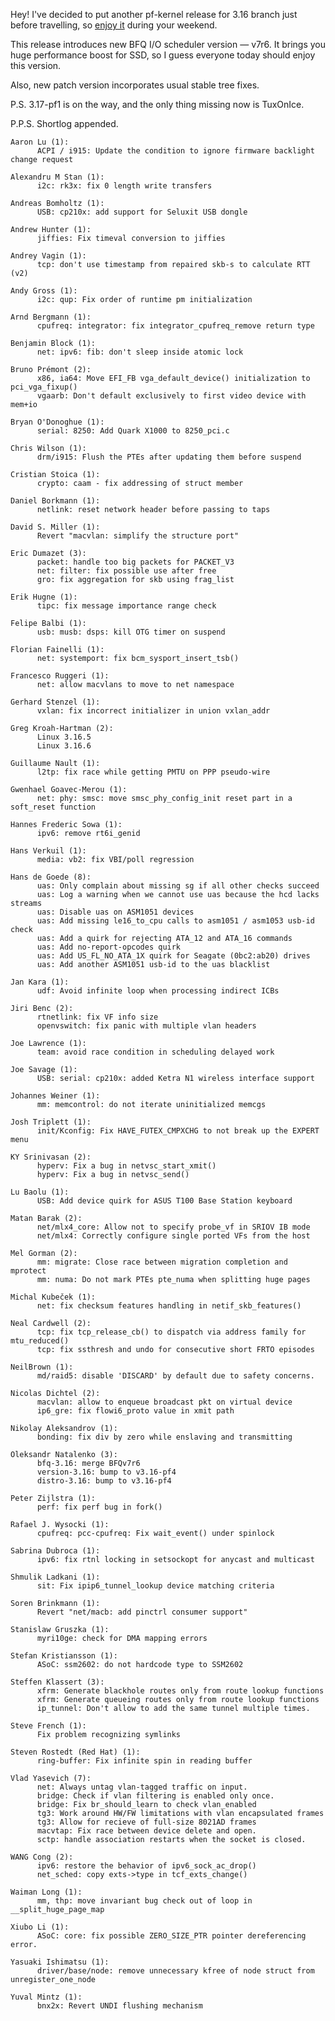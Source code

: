 Hey! I've decided to put another pf-kernel release for 3.16 branch just before travelling, so [enjoy it](https://pf.natalenko.name/sources/3.16/patch-3.16-pf4.xz) during your weekend.  
  
This release introduces new BFQ I/O scheduler version — v7r6. It brings you huge performance boost for SSD, so I guess everyone today should enjoy this version.  
  
Also, new patch version incorporates usual stable tree fixes.  
  
P.S. 3.17-pf1 is on the way, and the only thing missing now is TuxOnIce.  
  
P.P.S. Shortlog appended.  
  

    
    
    Aaron Lu (1):  
          ACPI / i915: Update the condition to ignore firmware backlight change request  
      
    Alexandru M Stan (1):  
          i2c: rk3x: fix 0 length write transfers  
      
    Andreas Bomholtz (1):  
          USB: cp210x: add support for Seluxit USB dongle  
      
    Andrew Hunter (1):  
          jiffies: Fix timeval conversion to jiffies  
      
    Andrey Vagin (1):  
          tcp: don't use timestamp from repaired skb-s to calculate RTT (v2)  
      
    Andy Gross (1):  
          i2c: qup: Fix order of runtime pm initialization  
      
    Arnd Bergmann (1):  
          cpufreq: integrator: fix integrator_cpufreq_remove return type  
      
    Benjamin Block (1):  
          net: ipv6: fib: don't sleep inside atomic lock  
      
    Bruno Prémont (2):  
          x86, ia64: Move EFI_FB vga_default_device() initialization to pci_vga_fixup()  
          vgaarb: Don't default exclusively to first video device with mem+io  
      
    Bryan O'Donoghue (1):  
          serial: 8250: Add Quark X1000 to 8250_pci.c  
      
    Chris Wilson (1):  
          drm/i915: Flush the PTEs after updating them before suspend  
      
    Cristian Stoica (1):  
          crypto: caam - fix addressing of struct member  
      
    Daniel Borkmann (1):  
          netlink: reset network header before passing to taps  
      
    David S. Miller (1):  
          Revert "macvlan: simplify the structure port"  
      
    Eric Dumazet (3):  
          packet: handle too big packets for PACKET_V3  
          net: filter: fix possible use after free  
          gro: fix aggregation for skb using frag_list  
      
    Erik Hugne (1):  
          tipc: fix message importance range check  
      
    Felipe Balbi (1):  
          usb: musb: dsps: kill OTG timer on suspend  
      
    Florian Fainelli (1):  
          net: systemport: fix bcm_sysport_insert_tsb()  
      
    Francesco Ruggeri (1):  
          net: allow macvlans to move to net namespace  
      
    Gerhard Stenzel (1):  
          vxlan: fix incorrect initializer in union vxlan_addr  
      
    Greg Kroah-Hartman (2):  
          Linux 3.16.5  
          Linux 3.16.6  
      
    Guillaume Nault (1):  
          l2tp: fix race while getting PMTU on PPP pseudo-wire  
      
    Gwenhael Goavec-Merou (1):  
          net: phy: smsc: move smsc_phy_config_init reset part in a soft_reset function  
      
    Hannes Frederic Sowa (1):  
          ipv6: remove rt6i_genid  
      
    Hans Verkuil (1):  
          media: vb2: fix VBI/poll regression  
      
    Hans de Goede (8):  
          uas: Only complain about missing sg if all other checks succeed  
          uas: Log a warning when we cannot use uas because the hcd lacks streams  
          uas: Disable uas on ASM1051 devices  
          uas: Add missing le16_to_cpu calls to asm1051 / asm1053 usb-id check  
          uas: Add a quirk for rejecting ATA_12 and ATA_16 commands  
          uas: Add no-report-opcodes quirk  
          uas: Add US_FL_NO_ATA_1X quirk for Seagate (0bc2:ab20) drives  
          uas: Add another ASM1051 usb-id to the uas blacklist  
      
    Jan Kara (1):  
          udf: Avoid infinite loop when processing indirect ICBs  
      
    Jiri Benc (2):  
          rtnetlink: fix VF info size  
          openvswitch: fix panic with multiple vlan headers  
      
    Joe Lawrence (1):  
          team: avoid race condition in scheduling delayed work  
      
    Joe Savage (1):  
          USB: serial: cp210x: added Ketra N1 wireless interface support  
      
    Johannes Weiner (1):  
          mm: memcontrol: do not iterate uninitialized memcgs  
      
    Josh Triplett (1):  
          init/Kconfig: Fix HAVE_FUTEX_CMPXCHG to not break up the EXPERT menu  
      
    KY Srinivasan (2):  
          hyperv: Fix a bug in netvsc_start_xmit()  
          hyperv: Fix a bug in netvsc_send()  
      
    Lu Baolu (1):  
          USB: Add device quirk for ASUS T100 Base Station keyboard  
      
    Matan Barak (2):  
          net/mlx4_core: Allow not to specify probe_vf in SRIOV IB mode  
          net/mlx4: Correctly configure single ported VFs from the host  
      
    Mel Gorman (2):  
          mm: migrate: Close race between migration completion and mprotect  
          mm: numa: Do not mark PTEs pte_numa when splitting huge pages  
      
    Michal Kubeček (1):  
          net: fix checksum features handling in netif_skb_features()  
      
    Neal Cardwell (2):  
          tcp: fix tcp_release_cb() to dispatch via address family for mtu_reduced()  
          tcp: fix ssthresh and undo for consecutive short FRTO episodes  
      
    NeilBrown (1):  
          md/raid5: disable 'DISCARD' by default due to safety concerns.  
      
    Nicolas Dichtel (2):  
          macvlan: allow to enqueue broadcast pkt on virtual device  
          ip6_gre: fix flowi6_proto value in xmit path  
      
    Nikolay Aleksandrov (1):  
          bonding: fix div by zero while enslaving and transmitting  
      
    Oleksandr Natalenko (3):  
          bfq-3.16: merge BFQv7r6  
          version-3.16: bump to v3.16-pf4  
          distro-3.16: bump to v3.16-pf4  
      
    Peter Zijlstra (1):  
          perf: fix perf bug in fork()  
      
    Rafael J. Wysocki (1):  
          cpufreq: pcc-cpufreq: Fix wait_event() under spinlock  
      
    Sabrina Dubroca (1):  
          ipv6: fix rtnl locking in setsockopt for anycast and multicast  
      
    Shmulik Ladkani (1):  
          sit: Fix ipip6_tunnel_lookup device matching criteria  
      
    Soren Brinkmann (1):  
          Revert "net/macb: add pinctrl consumer support"  
      
    Stanislaw Gruszka (1):  
          myri10ge: check for DMA mapping errors  
      
    Stefan Kristiansson (1):  
          ASoC: ssm2602: do not hardcode type to SSM2602  
      
    Steffen Klassert (3):  
          xfrm: Generate blackhole routes only from route lookup functions  
          xfrm: Generate queueing routes only from route lookup functions  
          ip_tunnel: Don't allow to add the same tunnel multiple times.  
      
    Steve French (1):  
          Fix problem recognizing symlinks  
      
    Steven Rostedt (Red Hat) (1):  
          ring-buffer: Fix infinite spin in reading buffer  
      
    Vlad Yasevich (7):  
          net: Always untag vlan-tagged traffic on input.  
          bridge: Check if vlan filtering is enabled only once.  
          bridge: Fix br_should_learn to check vlan_enabled  
          tg3: Work around HW/FW limitations with vlan encapsulated frames  
          tg3: Allow for recieve of full-size 8021AD frames  
          macvtap: Fix race between device delete and open.  
          sctp: handle association restarts when the socket is closed.  
      
    WANG Cong (2):  
          ipv6: restore the behavior of ipv6_sock_ac_drop()  
          net_sched: copy exts->type in tcf_exts_change()  
      
    Waiman Long (1):  
          mm, thp: move invariant bug check out of loop in __split_huge_page_map  
      
    Xiubo Li (1):  
          ASoC: core: fix possible ZERO_SIZE_PTR pointer dereferencing error.  
      
    Yasuaki Ishimatsu (1):  
          driver/base/node: remove unnecessary kfree of node struct from unregister_one_node  
      
    Yuval Mintz (1):  
          bnx2x: Revert UNDI flushing mechanism
